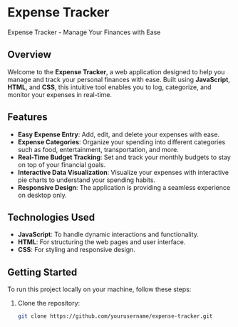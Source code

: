 # Expense Tracker
Expense Tracker - Manage Your Finances with Ease

## Overview

Welcome to the **Expense Tracker**, a web application designed to help you manage and track your personal finances with ease. Built using **JavaScript**, **HTML**, and **CSS**, this intuitive tool enables you to log, categorize, and monitor your expenses in real-time.

## Features

- **Easy Expense Entry**: Add, edit, and delete your expenses with ease.
- **Expense Categories**: Organize your spending into different categories such as food, entertainment, transportation, and more.
- **Real-Time Budget Tracking**: Set and track your monthly budgets to stay on top of your financial goals.
- **Interactive Data Visualization**: Visualize your expenses with interactive pie charts to understand your spending habits.
- **Responsive Design**: The application is providing a seamless experience on desktop only.

## Technologies Used

- **JavaScript**: To handle dynamic interactions and functionality.
- **HTML**: For structuring the web pages and user interface.
- **CSS**: For styling and responsive design.

## Getting Started

To run this project locally on your machine, follow these steps:

1. Clone the repository:
   ```bash
   git clone https://github.com/yourusername/expense-tracker.git
